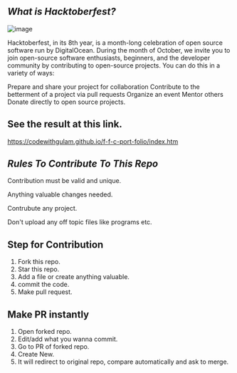 ## *What is Hacktoberfest?*

![image](https://user-images.githubusercontent.com/114826204/195355836-ba27d124-ed02-4906-96f5-0c5b08e52e23.png)


Hacktoberfest, in its 8th year, is a month-long celebration of open source software run by DigitalOcean. During the month of October, we invite you to join open-source software enthusiasts, beginners, and the developer community by contributing to open-source projects. You can do this in a variety of ways:

Prepare and share your project for collaboration
Contribute to the betterment of a project via pull requests
Organize an event
Mentor others
Donate directly to open source projects.

## See the result at this link.

https://codewithgulam.github.io/f-f-c-port-folio/index.htm



## *Rules To Contribute To This Repo*




Contribution must be valid and unique.

Anything valuable changes needed.

Contrubute any project.

Don't upload any off topic files like programs etc.


## Step for Contribution


1. Fork this repo.
2. Star this repo.
3. Add a file or create anything valuable.
4. commit the code.
5. Make pull request.


## Make PR instantly 

1. Open forked repo.
2. Edit/add what you wanna commit.
3. Go to PR of forked repo.
4. Create New.
5. It will redirect to original repo, compare automatically and ask to merge.

